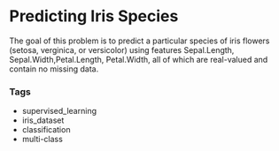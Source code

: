 # Predicting Iris Species

The goal of this problem is to predict a particular species of iris flowers (setosa, verginica, or versicolor) using features
Sepal.Length, Sepal.Width,Petal.Length, Petal.Width, all of which are real-valued and contain no missing data.

### Tags
- supervised_learning
- iris_dataset
- classification
- multi-class